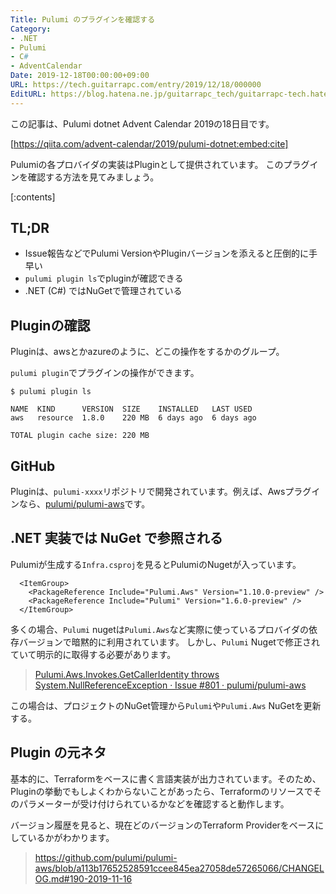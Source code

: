 ```yaml
---
Title: Pulumi のプラグインを確認する
Category:
- .NET
- Pulumi
- C#
- AdventCalendar
Date: 2019-12-18T00:00:00+09:00
URL: https://tech.guitarrapc.com/entry/2019/12/18/000000
EditURL: https://blog.hatena.ne.jp/guitarrapc_tech/guitarrapc-tech.hatenablog.com/atom/entry/26006613478871761
---
```


この記事は、Pulumi dotnet Advent Calendar 2019の18日目です。

[https://qiita.com/advent-calendar/2019/pulumi-dotnet:embed:cite]

Pulumiの各プロバイダの実装はPluginとして提供されています。
このプラグインを確認する方法を見てみましょう。

[:contents]

## TL;DR

* Issue報告などでPulumi VersionやPluginバージョンを添えると圧倒的に手早い
* `pulumi plugin ls`でpluginが確認できる
* .NET (C#) ではNuGetで管理されている

## Pluginの確認

Pluginは、awsとかazureのように、どこの操作をするかのグループ。

`pulumi plugin`でプラグインの操作ができます。

```
$ pulumi plugin ls

NAME  KIND      VERSION  SIZE    INSTALLED   LAST USED
aws   resource  1.8.0    220 MB  6 days ago  6 days ago

TOTAL plugin cache size: 220 MB
```

## GitHub

Pluginは、`pulumi-xxxx`リポジトリで開発されています。例えば、Awsプラグインなら、[pulumi/pulumi\-aws](https://github.com/pulumi/pulumi-aws)です。

## .NET 実装では NuGet で参照される

Pulumiが生成する`Infra.csproj`を見るとPulumiのNugetが入っています。

```Infra.csproj
  <ItemGroup>
    <PackageReference Include="Pulumi.Aws" Version="1.10.0-preview" />
    <PackageReference Include="Pulumi" Version="1.6.0-preview" />
  </ItemGroup>
```

多くの場合、`Pulumi` nugetは`Pulumi.Aws`など実際に使っているプロバイダの依存バージョンで暗黙的に利用されています。
しかし、`Pulumi` Nugetで修正されていて明示的に取得する必要があります。

> [Pulumi\.Aws\.Invokes\.GetCallerIdentity throws System\.NullReferenceException · Issue \#801 · pulumi/pulumi\-aws](https://github.com/pulumi/pulumi-aws/issues/801)

この場合は、プロジェクトのNuGet管理から`Pulumi`や`Pulumi.Aws` NuGetを更新する。

## Plugin の元ネタ

基本的に、Terraformをベースに書く言語実装が出力されています。そのため、Pluginの挙動でもしよくわからないことがあったら、Terraformのリソースでそのパラメーターが受け付けられているかなどを確認すると動作します。

バージョン履歴を見ると、現在どのバージョンのTerraform Providerをベースにしているかがわかります。

> https://github.com/pulumi/pulumi-aws/blob/a113b17652528591ccee845ea27058de57265066/CHANGELOG.md#190-2019-11-16

